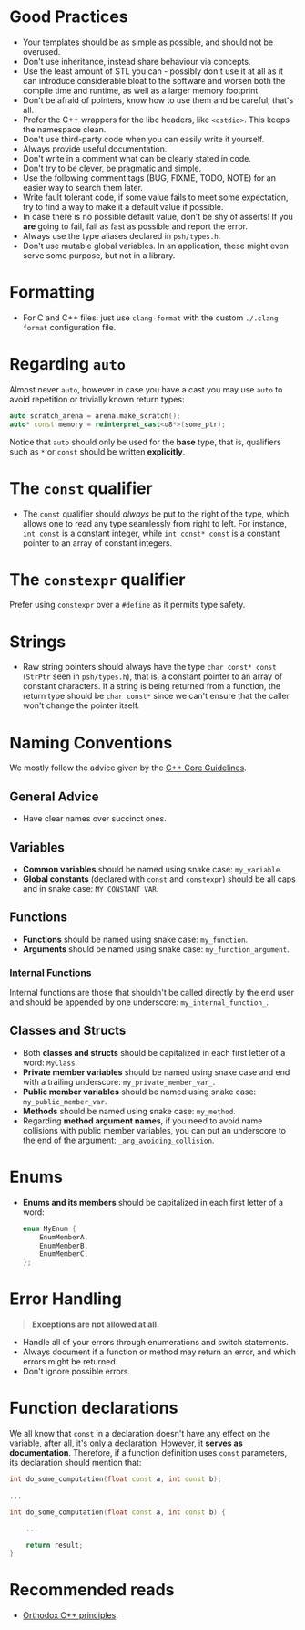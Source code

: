 # Good Practices

- Your templates should be as simple as possible, and should not be overused.
- Don't use inheritance, instead share behaviour via concepts.
- Use the least amount of STL you can - possibly don't use it at all as it can introduce
  considerable bloat to the software and worsen both the compile time and runtime, as well as a
  larger memory footprint.
- Don't be afraid of pointers, know how to use them and be careful, that's all.
- Prefer the C++ wrappers for the libc headers, like `<cstdio>`. This keeps the namespace clean.
- Don't use third-party code when you can easily write it yourself.
- Always provide useful documentation.
- Don't write in a comment what can be clearly stated in code.
- Don't try to be clever, be pragmatic and simple.
- Use the following comment tags (BUG, FIXME, TODO, NOTE) for an easier way to search them later.
- Write fault tolerant code, if some value fails to meet some expectation, try to find a way to make
  it a default value if possible.
- In case there is no possible default value, don't be shy of asserts! If you **are** going to fail,
  fail as fast as possible and report the error.
- Always use the type aliases declared in `psh/types.h`.
- Don't use mutable global variables. In an application, these might even serve some purpose, but
  not in a library.

# Formatting

- For C and C++ files: just use `clang-format` with the custom `./.clang-format` configuration file.

# Regarding `auto`

Almost never `auto`, however in case you have a cast you may use `auto` to avoid repetition or
trivially known return types:
```cpp
auto scratch_arena = arena.make_scratch();
auto* const memory = reinterpret_cast<u8*>(some_ptr);
```
Notice that `auto` should only be used for the **base** type, that is, qualifiers such as `*` or
`const` should be written **explicitly**.

# The `const` qualifier

- The `const` qualifier should *always* be put to the right of the type, which allows one to read
  any type seamlessly from right to left. For instance, `int const` is a constant integer, while
  `int const* const` is a constant pointer to an array of constant integers.

# The `constexpr` qualifier

Prefer using `constexpr` over a `#define` as it permits type safety.

# Strings

- Raw string pointers should always have the type `char const* const` (`StrPtr` seen in `psh/types.h`),
  that is, a constant pointer to an array of constant characters. If a string is being returned
  from a function, the return type should be `char const*` since we can't ensure that the caller
  won't change the pointer itself.

# Naming Conventions

We mostly follow the advice given by the [C++ Core Guidelines](https://isocpp.github.io/CppCoreGuidelines/CppCoreGuidelines#S-naming).

## General Advice

- Have clear names over succinct ones.

## Variables

- **Common variables** should be named using snake case: `my_variable`.
- **Global constants** (declared with `const` and `constexpr`) should be all
  caps and in snake case: `MY_CONSTANT_VAR`.

## Functions

- **Functions** should be named using snake case: `my_function`.
- **Arguments** should be named using snake case: `my_function_argument`.

### Internal Functions

Internal functions are those that shouldn't be called directly by the end user and should be
appended by one underscore: `my_internal_function_`.

## Classes and Structs

- Both **classes and structs** should be capitalized in each first letter of a word: `MyClass`.
- **Private member variables** should be named using snake case and end with a trailing underscore:
  `my_private_member_var_`.
- **Public member variables** should be named using snake case: `my_public_member_var`.
- **Methods** should be named using snake case: `my_method`.
- Regarding **method argument names**, if you need to avoid name collisions with public member
  variables, you can put an underscore to the end of the argument: `_arg_avoiding_collision`.

# Enums

- **Enums and its members** should be capitalized in each first letter of a word:
  ```cpp
  enum MyEnum {
      EnumMemberA,
      EnumMemberB,
      EnumMemberC,
  };
  ```

# Error Handling

> **Exceptions are not allowed at all.**

- Handle all of your errors through enumerations and switch statements.
- Always document if a function or method may return an error, and which errors might be returned.
- Don't ignore possible errors.

# Function declarations

We all know that `const` in a declaration doesn't have any effect on the variable, after all, it's
only a declaration. However, it **serves as documentation**. Therefore, if a function definition
uses `const` parameters, its declaration should mention that:
```cpp
int do_some_computation(float const a, int const b);

...

int do_some_computation(float const a, int const b) {

    ...

    return result;
}
```

# Recommended reads

- [Orthodox C++ principles](https://gist.github.com/bkaradzic/2e39896bc7d8c34e042b).
